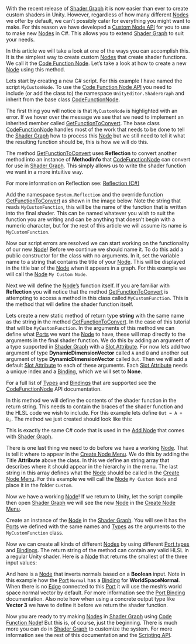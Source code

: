 With the recent release of [Shader Graph](https://github.com/Unity-Technologies/ShaderGraph/wiki/Shader-Graph) it is now easier than ever to create custom shaders in Unity. However, regardless of how many different [Nodes](https://github.com/Unity-Technologies/ShaderGraph/wiki/Node) we offer by default, we can’t possibly cater for everything you might want to make. For this reason we have developed a [Custom Node API](https://github.com/Unity-Technologies/ShaderGraph/wiki/Scripting-API) for you to use to make new [Nodes](https://github.com/Unity-Technologies/ShaderGraph/wiki/Node) in C#. This allows you to extend [Shader Graph](https://github.com/Unity-Technologies/ShaderGraph/wiki/Shader-Graph) to suit your needs.

In this article we will take a look at one of the ways you can accomplish this. It is the simplest way to create custom [Nodes](https://github.com/Unity-Technologies/ShaderGraph/wiki/Node) that create shader functions. We call it the [Code Function Node](https://github.com/Unity-Technologies/ShaderGraph/wiki/CodeFunctionNode). Let’s take a look at how to create a new [Node](https://github.com/Unity-Technologies/ShaderGraph/wiki/Node) using this method.

Lets start by creating a new C# script. For this example I have named the script `MyCustomNode`. To use the [Code Function Node API](https://github.com/Unity-Technologies/ShaderGraph/wiki/CodeFunctionNode) you need to include (or add the class to) the namespace `UnityEditor.ShaderGraph` and inherit from the base class [CodeFunctionNode](https://github.com/Unity-Technologies/ShaderGraph/wiki/CodeFunctionNode).



The first thing you will notice is that `MyCustomNode` is highlighted with an error. If we hover over the message we see that we need to implement an inherited member called [GetFunctionToConvert](https://github.com/Unity-Technologies/ShaderGraph/wiki/CodeFunctionNode.GetFunctionToConvert). The base class [CodeFunctionNode](https://github.com/Unity-Technologies/ShaderGraph/wiki/CodeFunctionNode) handles most of the work that needs to be done to tell the [Shader Graph](https://github.com/Unity-Technologies/ShaderGraph/wiki/Shader-Graph) how to process this [Node](https://github.com/Unity-Technologies/ShaderGraph/wiki/Node) but we still need to tell it what the resulting function should be, this is how we will do this.

The method [GetFunctionToConvert](https://github.com/Unity-Technologies/ShaderGraph/wiki/CustomCodeNode.GetFunctionToConvert) uses **Reflection** to convert another method into an instance of **MethodInfo** that [CodeFunctionNode](https://github.com/Unity-Technologies/ShaderGraph/wiki/CodeFunctionNode) can convert for use in [Shader Graph](https://github.com/Unity-Technologies/ShaderGraph/wiki/Shader-Graph). This simply allows us to write the shader function we want in a more intuitive way.

For more information on Reflection see: [Reflection (C#)](https://docs.microsoft.com/en-us/dotnet/csharp/programming-guide/concepts/reflection)

Add the namespace `System.Reflection` and the override function [GetFunctionToConvert](https://github.com/Unity-Technologies/ShaderGraph/wiki/CodeFunctionNode.GetFunctionToConvert) as shown in the image below. Note the string that reads `MyCustomFunction`, this will be the name of the function that is written into the final shader. This can be named whatever you wish to suit the function you are writing and can be anything that doesn’t begin with a numeric character, but for the rest of this article we will assume its name is `MyCustomFunction`.



Now our script errors are resolved we can start working on the functionality of our new [Node](https://github.com/Unity-Technologies/ShaderGraph/wiki/Node)! Before we continue we should name it. To do this add a public constructor for the class with no arguments. In it, set the variable name to a string that contains the title of your [Node](https://github.com/Unity-Technologies/ShaderGraph/wiki/Node). This will be displayed in the title bar of the [Node](https://github.com/Unity-Technologies/ShaderGraph/wiki/Node) when it appears in a graph. For this example we will call the [Node](https://github.com/Unity-Technologies/ShaderGraph/wiki/Node) `My Custom Node`.



Next we will define the [Node’s](https://github.com/Unity-Technologies/ShaderGraph/wiki/Node) function itself. If you are familiar with **Reflection** you will notice that the method [GetFunctionToConvert](https://github.com/Unity-Technologies/ShaderGraph/wiki/CodeFunctionNode.GetFunctionToConvert) is attempting to access a method in this class called `MyCustomFunction`. This is the method that will define the shader function itself.

Lets create a new static method of return type **string** with the same name as the string in the method [GetFunctionToConvert](https://github.com/Unity-Technologies/ShaderGraph/wiki/CodeFunctionNode.GetFunctionToConvert). In the case of this tutorial that will be `MyCustomFunction`. In the arguments of this method we can define what [Ports](https://github.com/Unity-Technologies/ShaderGraph/wiki/Port) we want the [Node](https://github.com/Unity-Technologies/ShaderGraph/wiki/Node) to have, these will map directly to the arguments in the final shader function. We do this by adding an argument of a type supported in [Shader Graph](https://github.com/Unity-Technologies/ShaderGraph/wiki/Shader-Graph) with a [Slot Attribute](https://github.com/Unity-Technologies/ShaderGraph/wiki/CodeFunctionNode.SlotAttribute). For now lets add two argument of type **DynamicDimensionVector** called `A` and `B` and another out argument of type **DynamicDimensionVector** called `Out`. Then we will add a default [Slot Attribute](https://github.com/Unity-Technologies/ShaderGraph/wiki/CodeFunctionNode.SlotAttribute) to each of these arguments. Each [Slot Attribute](https://github.com/Unity-Technologies/ShaderGraph/wiki/CodeFunctionNode.SlotAttribute) needs a unique index and a [Binding](https://github.com/Unity-Technologies/ShaderGraph/wiki/CodeFunctionNode.Binding), which we will set to **None**.



For a full list of [Types](https://github.com/Unity-Technologies/ShaderGraph/wiki/CodeFunctionNode-Port-Types) and [Bindings](https://github.com/Unity-Technologies/ShaderGraph/wiki/CodeFunctionNode.Binding) that are supported see the [CodeFunctionNode](https://github.com/Unity-Technologies/ShaderGraph/wiki/CodeFunctionNode) API documentation.

In this method we will define the contents of the shader function in the return string. This needs to contain the braces of the shader function and the HLSL code we wish to include. For this example lets define `Out = A + B;`. The method we just created should look like this:



This is exactly the same C# code that is used in the [Add Node](https://github.com/Unity-Technologies/ShaderGraph/wiki/Add-Node) that comes with [Shader Graph](https://github.com/Unity-Technologies/ShaderGraph/wiki/Shader-Graph).

There is one last thing we need to do before we have a working [Node](https://github.com/Unity-Technologies/ShaderGraph/wiki/Node). That is tell it where to appear in the [Create Node Menu](https://github.com/Unity-Technologies/ShaderGraph/wiki/Create-Node-Menu). We do this by adding the Title **Attribute** above the class. In this we define an string array that describes where it should appear in the hierarchy in the menu. The last string in this array defines what the [Node](https://github.com/Unity-Technologies/ShaderGraph/wiki/Node) should be called in the [Create Node Menu](https://github.com/Unity-Technologies/ShaderGraph/wiki/Create-Node-Menu). For this example we will call the [Node](https://github.com/Unity-Technologies/ShaderGraph/wiki/Node) `My Custom Node` and place it in the folder `Custom`.



Now we have a working [Node](https://github.com/Unity-Technologies/ShaderGraph/wiki/Node)! If we return to Unity, let the script compile then open [Shader Graph](https://github.com/Unity-Technologies/ShaderGraph/wiki/Shader-Graph) we will see the new [Node](https://github.com/Unity-Technologies/ShaderGraph/wiki/Node) in the [Create Node Menu](https://github.com/Unity-Technologies/ShaderGraph/wiki/Create-Node-Menu). 



Create an instance of the [Node](https://github.com/Unity-Technologies/ShaderGraph/wiki/Node) in the [Shader Graph](https://github.com/Unity-Technologies/ShaderGraph/wiki/Shader-Graph). You will see it has the [Ports](https://github.com/Unity-Technologies/ShaderGraph/wiki/Port) we defined with the same names and [Types](https://github.com/Unity-Technologies/ShaderGraph/wiki/Data-Types) as the arguments to the `MyCustomFunction` class.

 

Now we can create all kinds of different [Nodes](https://github.com/Unity-Technologies/ShaderGraph/wiki/Node) by using different [Port types](https://github.com/Unity-Technologies/ShaderGraph/wiki/Data-Types) and [Bindings](https://github.com/Unity-Technologies/ShaderGraph/wiki/Port-Bindings). The return string of the method can contain any valid HLSL in a regular Unity shader. Here is a [Node](https://github.com/Unity-Technologies/ShaderGraph/wiki/Node) that returns the smallest of the three input values:



And here is a [Node](https://github.com/Unity-Technologies/ShaderGraph/wiki/Node) that inverts normals based on a **Boolean** input. Note in this example how the [Port](https://github.com/Unity-Technologies/ShaderGraph/wiki/Port) `Normal` has a [Binding](https://github.com/Unity-Technologies/ShaderGraph/wiki/Port-Bindings) for **WorldSpaceNormal**. When there is no [Edge](https://github.com/Unity-Technologies/ShaderGraph/wiki/Edge) connected to this [Port](https://github.com/Unity-Technologies/ShaderGraph/wiki/Node) it will use the mesh’s world space normal vector by default. For more information see the [Port Binding](https://github.com/Unity-Technologies/ShaderGraph/wiki/Port-Bindings) documentation. Also note how when using a concrete output type like **Vector 3** we have to define it before we return the shader function.



Now you are ready to try making [Nodes](https://github.com/Unity-Technologies/ShaderGraph/wiki/Node) in [Shader Graph](https://github.com/Unity-Technologies/ShaderGraph/wiki/Shader-Graph) using [Code Function Node](https://github.com/Unity-Technologies/ShaderGraph/wiki/CodeFunctionNode)! But this is, of course, just the beginning. There is much more you can do in [Shader Graph](https://github.com/Unity-Technologies/ShaderGraph/wiki/Shader-Graph) to customize the system. For more information see the rest of this documentation and the [Scripting API](https://github.com/Unity-Technologies/ShaderGraph/wiki/Scripting-API).
